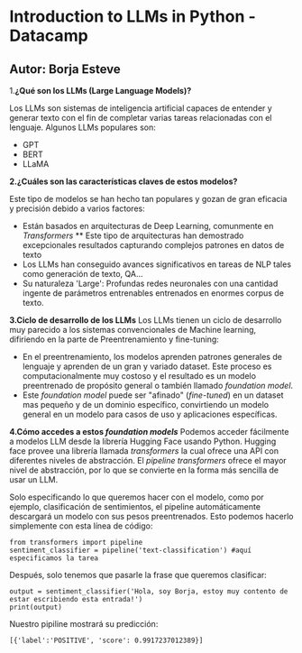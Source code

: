 # Introduction to LLMs in Python - Datacamp
## Autor: Borja Esteve 

1.**¿Qué son los LLMs (Large Language Models)?**

Los LLMs son sistemas de inteligencia artificial capaces de entender y generar texto con el fin de completar varias tareas relacionadas con el lenguaje. Algunos LLMs populares son:
* GPT
* BERT
* LLaMA

**2.¿Cuáles son las características claves de estos modelos?**

Este tipo de modelos se han hecho tan populares y gozan de gran eficacia y precisión debido a varios factores:

* Están basados en arquitecturas de Deep Learning, comunmente en *Transformers*
** Este tipo de arquitecturas han demostrado excepcionales resultados capturando complejos patrones en datos de texto
* Los LLMs han conseguido avances significativos en tareas de NLP tales como generación de texto, QA...
* Su naturaleza 'Large': Profundas redes neuronales con una cantidad ingente de parámetros entrenables entrenados en enormes corpus de texto.


**3.Ciclo de desarrollo de los LLMs**
Los LLMs tienen un ciclo de desarrollo muy parecido a los sistemas convencionales de Machine learning, difiriendo en la parte de Preentrenamiento y fine-tuning:
* En el preentrenamiento, los modelos aprenden patrones generales de lenguaje y aprenden de un gran y variado dataset. Este proceso es computacionalmente muy costoso y el resultado es un modelo preentrenado de propósito general o también llamado *foundation model*. 
* Este *foundation model* puede ser "afinado" (*fine-tuned*) en un dataset mas pequeño y de un dominio específico, convirtiendo un modelo general en un modelo para casos de uso y aplicaciones específicas.

**4.Cómo accedes a estos *foundation models***
Podemos acceder fácilmente a modelos LLM desde la librería Hugging Face usando Python. Hugging face provee una librería llamada *transformers* la cual ofrece una API con diferentes niveles de abstracción. El *pipeline transformers* ofrece el mayor nivel de abstracción, por lo que se convierte en la forma más sencilla de usar un LLM.

Solo especificando lo que queremos hacer con el modelo, como por ejemplo, clasificación de sentimientos, el pipeline automáticamente descargará un modelo con sus pesos preentrenados. Esto podemos hacerlo simplemente con esta línea de código:

```python3
from transformers import pipeline
sentiment_classifier = pipeline('text-classification') #aquí especificamos la tarea
```

Después, solo tenemos que pasarle la frase que queremos clasificar:

```python3
output = sentiment_classifier('Hola, soy Borja, estoy muy contento de estar escribiendo esta entrada!')
print(output)
```
Nuestro pipiline mostrará su predicción:

`[{'label':'POSITIVE', 'score': 0.9917237012389}]`


